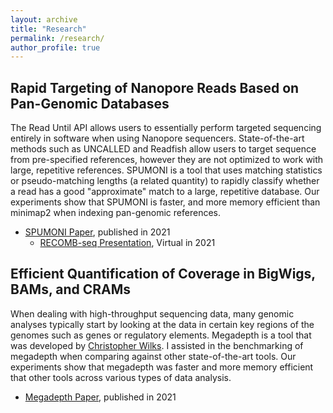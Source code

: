 ```yaml
---
layout: archive
title: "Research"
permalink: /research/
author_profile: true
---
```



## Rapid Targeting of Nanopore Reads Based on Pan-Genomic Databases

The Read Until API allows users to essentially perform targeted sequencing entirely in software when using Nanopore sequencers. State-of-the-art methods such as UNCALLED and Readfish allow users to target sequence from pre-specified references, however they are not optimized to work with large, repetitive references. SPUMONI is a tool that uses matching statistics or pseudo-matching lengths (a related quantity) to rapidly classify whether a read has a good "approximate" match to a large, repetitive database. Our experiments show that SPUMONI is faster, and more memory efficient than minimap2 when indexing pan-genomic references. 

- [SPUMONI Paper](https://www.cell.com/iscience/fulltext/S2589-0042(21)00664-7?_returnURL=https%3A%2F%2Flinkinghub.elsevier.com%2Fretrieve%2Fpii%2FS2589004221006647%3Fshowall%3Dtrue), published in 2021
    - [RECOMB-seq Presentation](https://www.youtube.com/watch?v=Mwi__LCFzoQ&list=PLvusU2Ses59IqFEiew02dT_NxZmrM7m85&index=8), Virtual in 2021

## Efficient Quantification of Coverage in BigWigs, BAMs, and CRAMs

When dealing with high-throughput sequencing data, many genomic analyses typically start by looking at the data in certain key regions of the genomes such as genes or regulatory elements. Megadepth is a tool that was developed by [Christopher Wilks](https://github.com/ChristopherWilks). I assisted in the benchmarking of megadepth when comparing against other state-of-the-art tools. Our experiments show that megadepth was faster and more memory efficient that other tools across various types of data analysis.

- [Megadepth Paper](https://academic.oup.com/bioinformatics/advance-article/doi/10.1093/bioinformatics/btab152/6162880), published in 2021
